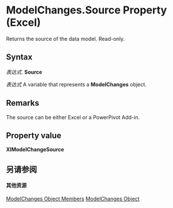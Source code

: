 
# ModelChanges.Source Property (Excel)

Returns the source of the data model. Read-only. 


## Syntax

 _表达式_. **Source**

 _表达式_ A variable that represents a **ModelChanges** object.


## Remarks

The source can be either Excel or a PowerPivot Add-in.


## Property value

 **XlModelChangeSource**


## 另请参阅


#### 其他资源


[ModelChanges Object Members](http://msdn.microsoft.com/library/9ecee580-b4aa-9e89-1a6e-70ee31552ec7%28Office.15%29.aspx)
[ModelChanges Object](fd2388eb-48ab-c238-2ffa-8c3f6d20fe36.md)